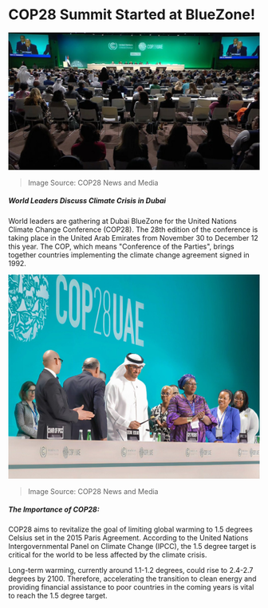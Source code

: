 ﻿# COP28 Summit Started at BlueZone!

![COP28 News and Media](https://github.com/umutkenar/md-test/blob/main/news/COP28_Summit_Started_at_BlueZone/image_01.jpeg?raw=true)

> Image Source: COP28 News and Media

##### World Leaders Discuss Climate Crisis in Dubai

World leaders are gathering at Dubai BlueZone for the United Nations Climate Change Conference (COP28). The 28th edition of the conference is taking place in the United Arab Emirates from November 30 to December 12 this year. The COP, which means "Conference of the Parties", brings together countries implementing the climate change agreement signed in 1992.

![COP28 News and Media](https://github.com/umutkenar/md-test/blob/main/news/COP28_Summit_Started_at_BlueZone/image_02.jpeg?raw=true)

> Image Source: COP28 News and Media

##### The Importance of COP28:

COP28 aims to revitalize the goal of limiting global warming to 1.5 degrees Celsius set in the 2015 Paris Agreement. According to the United Nations Intergovernmental Panel on Climate Change (IPCC), the 1.5 degree target is critical for the world to be less affected by the climate crisis.

Long-term warming, currently around 1.1-1.2 degrees, could rise to 2.4-2.7 degrees by 2100. Therefore, accelerating the transition to clean energy and providing financial assistance to poor countries in the coming years is vital to reach the 1.5 degree target.
